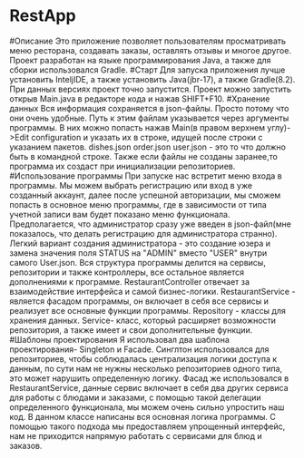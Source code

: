 # RestApp
#Описание
Это приложение позволяет пользователям просматривать меню ресторана, создавать заказы, оставлять отзывы и многое другое. Проект разработан на языке программирования Java, а также для сборки использовался Gradle. 
#Старт
Для запуска приложения лучше установить InteljIDE, а также установить Java(jbr-17), а также Gradle(8.2). При данных версиях проект точно запустится.
Проект можно запустить открыв Main.java в редакторе кода и нажав SHIFT+F10.
#Хранение данных
Вся информация сохраняется в json-файлы. Просто потому что они очень удобные. Путь к этим файлам указывается через аргументы программы. В них можно попасть нажав Main(в правом верхнем углу)->Edit configuration и указать их в строке, идущей после строки с указанием пакетов.
dishes.json order.json user.json - это то что должно быть в командной строке. Также если файлы не созданы заранее,то программа их создаст при инициализации репозиториев.
#Использование программы
При запуске нас встретит меню входа в программы. Мы можем выбрать регистрацию или вход в уже созданный аккаунт, далее после успешной авторизации, мы сможем попасть в основное меню программы, где в зависимости от типа учетной записи вам будет показано меню функционала.
Предполагается, что администратор сразу уже введен в json-файл(мне показалось, что делать регистрацию для администратора странно). Легкий вариант создания администратора - это создание юзера и замена значения поля STATUS на "ADMIN" вместо "USER" внутри самого User.json.
Вся структура программы делится на сервисы, репозитории и также контроллеры, все остальное является дополнениями к программе. RestaurantController отвечает за взаимодействие интерфейса и самой бизнес-логики. RestaurantService - является фасадом программы, он включает в себя все сервисы и реализует все основные функции программы. Repository - классы для хранения данных. Service- класс, который расширяет возможности репозитория, а также имеет и свои дополнительные функции.
#Шаблоны проектирования
Я использовал два шаблона проектирования- Singleton и Facade. Синглтон использовался для репозиториев, чтобы соблюдалась централизация логики доступа к данным, по сути нам не нужны несколько репозиториев одного типа, это может нарушить определенную логику.
Фасад же использовался в RestaurantService, данные сервис включает в себя два других сервиса для работы с блюдами и заказами, с помощью такой делегации определенного функционала, мы можем очень сильно упростить наш код. В данном классе написаны вся основная логика программы. С помощью такого подхода мы предоставляем упрощенный интерфейс, нам не приходится напрямую работать с сервисами для блюд и заказов.

